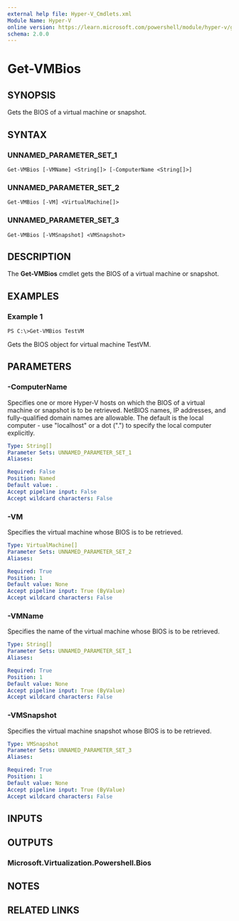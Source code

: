 ```yaml
---
external help file: Hyper-V_Cmdlets.xml
Module Name: Hyper-V
online version: https://learn.microsoft.com/powershell/module/hyper-v/get-vmbios?view=windowsserver2012-ps&wt.mc_id=ps-gethelp
schema: 2.0.0
---
```


# Get-VMBios

## SYNOPSIS
Gets the BIOS of a virtual machine or snapshot.

## SYNTAX

### UNNAMED_PARAMETER_SET_1
```
Get-VMBios [-VMName] <String[]> [-ComputerName <String[]>]
```

### UNNAMED_PARAMETER_SET_2
```
Get-VMBios [-VM] <VirtualMachine[]>
```

### UNNAMED_PARAMETER_SET_3
```
Get-VMBios [-VMSnapshot] <VMSnapshot>
```

## DESCRIPTION
The **Get-VMBios** cmdlet gets the BIOS of a virtual machine or snapshot.

## EXAMPLES

### Example 1
```
PS C:\>Get-VMBios TestVM
```

Gets the BIOS object for virtual machine TestVM.

## PARAMETERS

### -ComputerName
Specifies one or more Hyper-V hosts on which the BIOS of a virtual machine or snapshot is to be retrieved.
NetBIOS names, IP addresses, and fully-qualified domain names are allowable.
The default is the local computer - use "localhost" or a dot (".") to specify the local computer explicitly.

```yaml
Type: String[]
Parameter Sets: UNNAMED_PARAMETER_SET_1
Aliases: 

Required: False
Position: Named
Default value: .
Accept pipeline input: False
Accept wildcard characters: False
```

### -VM
Specifies the virtual machine whose BIOS is to be retrieved.

```yaml
Type: VirtualMachine[]
Parameter Sets: UNNAMED_PARAMETER_SET_2
Aliases: 

Required: True
Position: 1
Default value: None
Accept pipeline input: True (ByValue)
Accept wildcard characters: False
```

### -VMName
Specifies the name of the virtual machine whose BIOS is to be retrieved.

```yaml
Type: String[]
Parameter Sets: UNNAMED_PARAMETER_SET_1
Aliases: 

Required: True
Position: 1
Default value: None
Accept pipeline input: True (ByValue)
Accept wildcard characters: False
```

### -VMSnapshot
Specifies the virtual machine snapshot whose BIOS is to be retrieved.

```yaml
Type: VMSnapshot
Parameter Sets: UNNAMED_PARAMETER_SET_3
Aliases: 

Required: True
Position: 1
Default value: None
Accept pipeline input: True (ByValue)
Accept wildcard characters: False
```

## INPUTS

## OUTPUTS

### Microsoft.Virtualization.Powershell.Bios

## NOTES

## RELATED LINKS



